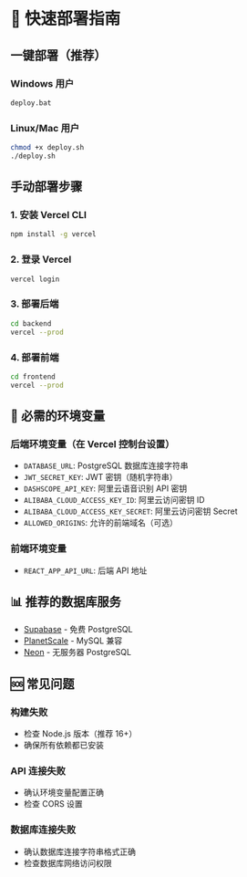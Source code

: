 # 🚀 快速部署指南

## 一键部署（推荐）

### Windows 用户
```bash
deploy.bat
```

### Linux/Mac 用户
```bash
chmod +x deploy.sh
./deploy.sh
```

## 手动部署步骤

### 1. 安装 Vercel CLI
```bash
npm install -g vercel
```

### 2. 登录 Vercel
```bash
vercel login
```

### 3. 部署后端
```bash
cd backend
vercel --prod
```

### 4. 部署前端
```bash
cd frontend
vercel --prod
```

## 🔧 必需的环境变量

### 后端环境变量（在 Vercel 控制台设置）
- `DATABASE_URL`: PostgreSQL 数据库连接字符串
- `JWT_SECRET_KEY`: JWT 密钥（随机字符串）
- `DASHSCOPE_API_KEY`: 阿里云语音识别 API 密钥
- `ALIBABA_CLOUD_ACCESS_KEY_ID`: 阿里云访问密钥 ID
- `ALIBABA_CLOUD_ACCESS_KEY_SECRET`: 阿里云访问密钥 Secret
- `ALLOWED_ORIGINS`: 允许的前端域名（可选）

### 前端环境变量
- `REACT_APP_API_URL`: 后端 API 地址

## 📊 推荐的数据库服务
- [Supabase](https://supabase.com) - 免费 PostgreSQL
- [PlanetScale](https://planetscale.com) - MySQL 兼容
- [Neon](https://neon.tech) - 无服务器 PostgreSQL

## 🆘 常见问题

### 构建失败
- 检查 Node.js 版本（推荐 16+）
- 确保所有依赖都已安装

### API 连接失败
- 确认环境变量配置正确
- 检查 CORS 设置

### 数据库连接失败
- 确认数据库连接字符串格式正确
- 检查数据库网络访问权限 